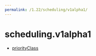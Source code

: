 ```yaml
---
permalink: /1.22/scheduling/v1alpha1/
---
```


# scheduling.v1alpha1



* [priorityClass](priorityClass.md)